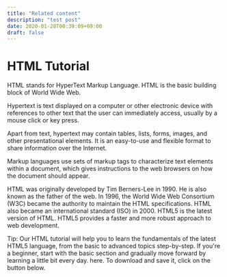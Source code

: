 ```yaml
---
title: "Related content"
description: "test post"
date: 2020-01-28T00:39:09+09:00
draft: false
---
```



# HTML Tutorial

HTML stands for HyperText Markup Language. HTML is the basic building block of World Wide Web.

Hypertext is text displayed on a computer or other electronic device with references to other text that the user can immediately access, usually by a mouse click or key press.

Apart from text, hypertext may contain tables, lists, forms, images, and other presentational elements. It is an easy-to-use and flexible format to share information over the Internet.

Markup languages use sets of markup tags to characterize text elements within a document, which gives instructions to the web browsers on how the document should appear.

HTML was originally developed by Tim Berners-Lee in 1990. He is also known as the father of the web. In 1996, the World Wide Web Consortium (W3C) became the authority to maintain the HTML specifications. HTML also became an international standard (ISO) in 2000. HTML5 is the latest version of HTML. HTML5 provides a faster and more robust approach to web development.

Tip: Our HTML tutorial will help you to learn the fundamentals of the latest HTML5 language, from the basic to advanced topics step-by-step. If you're a beginner, start with the basic section and gradually move forward by learning a little bit every day. here. To download and save it, click on the button below.